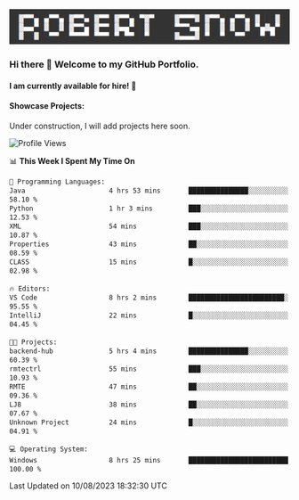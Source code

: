 <img alt="myname" src="assets/name.png" />

### Hi there 👋 Welcome to my GitHub Portfolio.
#### I am currently available for hire!  :briefcase:

#### Showcase Projects:

Under construction, I will add projects here soon.

<!--START_SECTION:waka-->
![Profile Views](http://img.shields.io/badge/Profile%20Views-62-blue)

📊 **This Week I Spent My Time On** 

```text
💬 Programming Languages: 
Java                     4 hrs 53 mins       ███████████████░░░░░░░░░░   58.10 % 
Python                   1 hr 3 mins         ███░░░░░░░░░░░░░░░░░░░░░░   12.53 % 
XML                      54 mins             ███░░░░░░░░░░░░░░░░░░░░░░   10.87 % 
Properties               43 mins             ██░░░░░░░░░░░░░░░░░░░░░░░   08.59 % 
CLASS                    15 mins             █░░░░░░░░░░░░░░░░░░░░░░░░   02.98 % 

🔥 Editors: 
VS Code                  8 hrs 2 mins        ████████████████████████░   95.55 % 
IntelliJ                 22 mins             █░░░░░░░░░░░░░░░░░░░░░░░░   04.45 % 

🐱‍💻 Projects: 
backend-hub              5 hrs 4 mins        ███████████████░░░░░░░░░░   60.39 % 
rmtectrl                 55 mins             ███░░░░░░░░░░░░░░░░░░░░░░   10.93 % 
RMTE                     47 mins             ██░░░░░░░░░░░░░░░░░░░░░░░   09.36 % 
LJ8                      38 mins             ██░░░░░░░░░░░░░░░░░░░░░░░   07.67 % 
Unknown Project          24 mins             █░░░░░░░░░░░░░░░░░░░░░░░░   04.91 % 

💻 Operating System: 
Windows                  8 hrs 25 mins       █████████████████████████   100.00 % 
```


 Last Updated on 10/08/2023 18:32:30 UTC
<!--END_SECTION:waka-->

<!--
**robjsnow/robjsnow** is a ✨ _special_ ✨ repository because its `README.md` (this file) appears on your GitHub profile.

Here are some ideas to get you started:

- 🔭 I’m currently working on ...
- 🌱 I’m currently learning ...
- 👯 I’m looking to collaborate on ...
- 🤔 I’m looking for help with ...
- 💬 Ask me about ...
- 📫 How to reach me: ...
- 😄 Pronouns: ...
- ⚡ Fun fact: ...
-->
